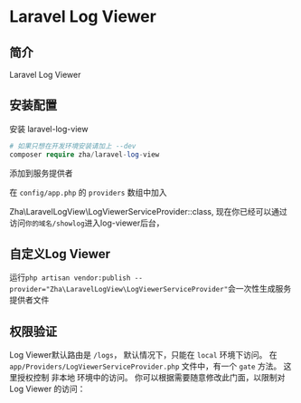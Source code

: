 # Laravel Log Viewer

## 简介

Laravel Log Viewer 

## 安装配置

安装 laravel-log-view
```php
# 如果只想在开发环境安装请加上 --dev 
composer require zha/laravel-log-view
```
添加到服务提供者

在 `config/app.php` 的 `providers` 数组中加入

Zha\LaravelLogView\LogViewerServiceProvider::class,
现在你已经可以通过访问`你的域名/showlog`进入log-viewer后台，

## 自定义Log Viewer
运行`php artisan vendor:publish --provider="Zha\LaravelLogView\LogViewerServiceProvider"`会一次性生成服务提供者文件


## 权限验证
Log Viewer默认路由是 `/logs`， 默认情况下，只能在 `local` 环境下访问。
在  `app/Providers/LogViewerServiceProvider.php` 文件中，有一个 `gate` 方法。
这里授权控制 非本地 环境中的访问。 
你可以根据需要随意修改此门面，以限制对 Log Viewer 的访问：

